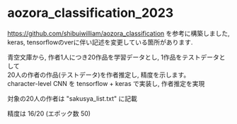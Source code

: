 # aozora_classification_2023
https://github.com/shibuiwilliam/aozora_classification を参考に構築しました, keras, tensorflowのverに伴い記述を変更している箇所があります.

青空文庫から, 作者1人につき20作品を学習データとし, 1作品をテストデータとして\
20人の作者の作品(テストデータ)を作者推定し, 精度を示します。\
character-level CNN を tensorflow + keras で実装し, 作者推定を実現

対象の20人の作者は "sakusya_list.txt" に記載

精度は 16/20 (エポック数 50)
